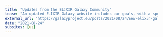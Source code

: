 ```yaml
---
title: "Updates from the ELIXIR Galaxy Community"
tease: "An updated ELIXIR Galaxy website includes our goals, with a special emphasis on interactions with the local, domain-specific and global communities; plus much more"
external_url: "https://galaxyproject.eu/posts/2021/08/24/new-elixir-galaxy-community-website/"
date: "2021-08-24"
subsites: [us]
---
```

